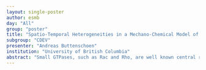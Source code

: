 ```yaml
---
layout: single-poster
author: esmb
day: "All"
group: "poster"
title: "Spatio-Temporal Heterogeneities in a Mechano-Chemical Model of Collective Cell Migration"
subgroup: "CDEV"
presenter: "Andreas Buttenschoen"
institution: "University of British Columbia"
abstract: "Small GTPases, such as Rac and Rho, are well known central regulators of cell morphology and motility, whose dynamics also play a role in coordinating collective cell migration. Experiments have shown GTPase dynamics to be affected by both chemical and mechanical cues, but also to be spatially and temporally heterogeneous. This heterogeneity is found both within a single cell, and between cells in a tissue. For example, sometimes the leader and follower cells display an inverted GTPase configuration. While progress on understanding GTPase dynamics in single cells has been made, a major remaining challenge is to understand the role of GTPase heterogeneity in collective cell migration. Motivated by recent one-dimensional experiments (e.g.\ micro-channels) we introduce a one-dimensional modelling framework allowing us to integrate cell bio-mechanics, changes in cell size, and detailed intra-cellular signalling circuits (reaction-diffusion equations). Using this framework, we build cell migration models of both loose (mesenchymal) and cohering (epithelial) tissues. We use numerical simulations, and analysis tools, such as local perturbation analysis, to provide insights into the regulatory mechanisms coordinating collective cell migration. We show how feedback from mechanical tension to GTPase activation lead to a variety of dynamics, resembling both normal and pathological behavior."
---
```

